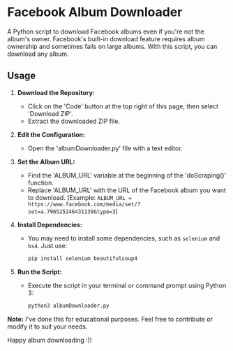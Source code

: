 # Facebook Album Downloader

A Python script to download Facebook albums even if you're not the album's owner. Facebook's built-in download feature requires album ownership and sometimes fails on large albums. With this script, you can download any album.

## Usage

1. **Download the Repository:**
   - Click on the 'Code' button at the top right of this page, then select 'Download ZIP'.
   - Extract the downloaded ZIP file.

2. **Edit the Configuration:**
   - Open the 'albumDownloader.py' file with a text editor.

3. **Set the Album URL:**
   - Find the 'ALBUM_URL' variable at the beginning of the 'doScraping()' function.
   - Replace 'ALBUM_URL' with the URL of the Facebook album you want to download. (Example: `ALBUM_URL = https://www.facebook.com/media/set/?set=a.796525246431139&type=3`)

4. **Install Dependencies:**
   - You may need to install some dependencies, such as `selenium` and `bs4`. Just use:
     ```bash
     pip install selenium beautifulsoup4
     ```

5. **Run the Script:**
   - Execute the script in your terminal or command prompt using Python 3:
     ```bash
     python3 albumDownloader.py
     ```

**Note:** I've done this for educational purposes. Feel free to contribute or modify it to suit your needs.

Happy album downloading :)!
